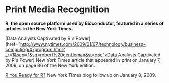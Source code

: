 # Print Media Recognition #

**R, the open source platform used by Bioconductor, featured in a series of
articles in the New York Times.**

[Data Analysts Captivated by R's Power](href="http://www.nytimes.com/2009/01/07/technology/business-computing/07program.html?_r=1&scp=1&sq=robert%20gentleman&st=cse">Data Analysts Captivated by R's Power)
New York Times article that appeared in print on January 7, 2009, on page B6 of the New York edition.

[R You Ready for R?](http://bits.blogs.nytimes.com/2009/01/08/r-you-ready-for-r/?scp=1&sq=Robert%20Gentleman&st=cse)
New York Times blog follow up on January 8, 2009.
